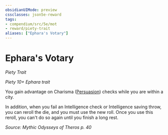 ```yaml
---
obsidianUIMode: preview
cssclasses: json5e-reward
tags:
- compendium/src/5e/mot
- reward/piety-trait
aliases: ["Ephara's Votary"]
---
```

# Ephara's Votary
*Piety Trait*  

*Piety 10+ Ephara trait*

You gain advantage on Charisma ([Persuasion](/Systems/5e/rules/skills.md#Persuasion)) checks while you are within a city.

In addition, when you fail an Intelligence check or Intelligence saving throw, you can reroll the die, and you must use the new roll. Once you use this reroll, you can't do so again until you finish a long rest.

*Source: Mythic Odysseys of Theros p. 40*